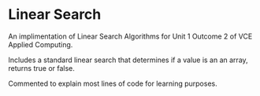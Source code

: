 # Linear Search

An implimentation of Linear Search Algorithms for Unit 1 Outcome 2 of VCE Applied Computing.

Includes a standard linear search that determines if a value is an an array, returns true or false.

Commented to explain most lines of code for learning purposes. 